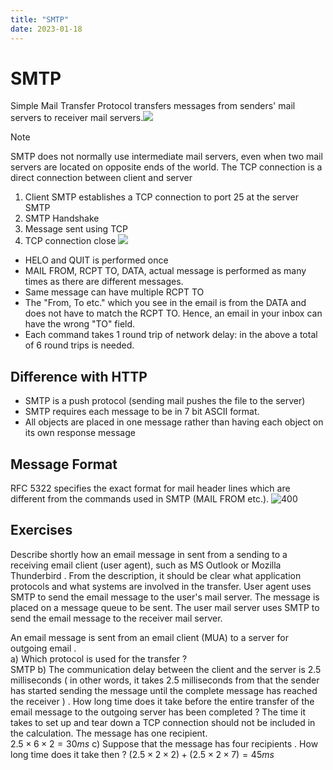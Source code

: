 ```yaml
---
title: "SMTP"
date: 2023-01-18
---
```

# SMTP
Simple Mail Transfer Protocol transfers messages from senders' mail servers to receiver mail servers.![](https://i.imgur.com/B29ExA6.png)
> [!Note]
> SMTP does not normally use intermediate mail servers, even when two mail servers are located on opposite ends of the world. The TCP connection is a direct connection between client and server
1. Client SMTP establishes a TCP connection to port 25 at the server SMTP
2. SMTP Handshake
3. Message sent using TCP
4. TCP connection close
![](https://i.imgur.com/UBhnR9y.png)
- HELO and QUIT is performed once
- MAIL FROM, RCPT TO, DATA, actual message is performed as many times as there are different messages.
- Same message can have multiple RCPT TO
- The "From, To etc." which you see in the email is from the DATA and does not have to match the RCPT TO. Hence, an email in your inbox can have the wrong "TO" field.
- Each command takes 1 round trip of network delay: in the above a total of 6 round trips is needed.
## Difference with HTTP
- SMTP is a push protocol (sending mail pushes the file to the server)
- SMTP requires each message to be in 7 bit ASCII format.
- All objects are placed in one message rather than having each object on its own response message
## Message Format
RFC 5322 specifies the exact format for mail header lines which are different from the commands used in SMTP (MAIL FROM etc.).
![400](https://i.imgur.com/W26fnOj.png)
## Exercises
Describe shortly how an email message in sent from a sending to a receiving email client (user agent), such as MS Outlook or Mozilla Thunderbird . From the description, it should be clear what application protocols and what systems are involved in the transfer.
User agent uses SMTP to send the email message to the user's mail server. The message is placed on a message queue to be sent. The user mail server uses SMTP to send the email message to the receiver mail server.

An email message is sent from an email client (MUA) to a server for outgoing email .  
a) Which protocol is used for the transfer ?  
SMTP
b) The communication delay between the client and the server is 2.5 milliseconds ( in other words, it takes 2.5 milliseconds from that the sender has started sending the message until the complete message has reached the receiver ) . How long time does it take before the entire transfer of the email message to the outgoing server has been completed ? The time it takes to set up and tear down a TCP connection should not be included in the calculation. The message has one recipient.  
$2.5 \times 6 \times 2 = 30ms$
c) Suppose that the message has four recipients . How long time does it take then ?
$(2.5\times2\times2) + (2.5\times2\times7) =45ms$
